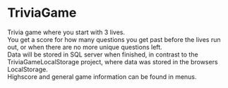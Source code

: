 # TriviaGame
Trivia game where you start with 3 lives.  
You get a score for how many questions you get past before the lives run out, or when there are no more unique questions left.  
Data will be stored in SQL server when finished, in contrast to the TriviaGameLocalStorage project, where data was stored in the browsers LocalStorage.  
Highscore and general game information can be found in menus.  
